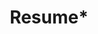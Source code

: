 ---
layout: resume
title:  Resume*
menu:   true
order:  6
description: >
  A short description of the page for search engines (~150 characters long).

---